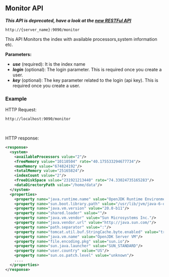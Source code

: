 ## Monitor API

_**This API is deprecated, have a look at the [new RESTFul API](../api_v2/README.html)**_

    http://{server_name}:9090/monitor

This API Monitors the index with available processors,system information etc.

**Parameters:**
- _**use**_ (required): It is the index name
- _**login**_ (optional): The login parameter. This is required once you create a user.
- _**key**_ (optional): The key parameter related to the login (api key). This is required once you create a user.

### Example

HTTP Request:

    http://localhost:9090/monitor 
 

HTTP response:

```xml
<response>
  <system>
    <availableProcessors value="2"/>
    <freeMemory value="10110504" rate="40.175533294677734"/>
    <maxMemory value="674824192"/>
    <totalMemory value="25165824"/>
    <indexCount value="2"/>
    <freeDiskSpace value="231921213440" rate="74.33024735165283"/>
    <dataDirectoryPath value="/home/data"/>
  </system>
  <properties>
    <property name="java.runtime.name" value="OpenJDK Runtime Environment"/>
    <property name="sun.boot.library.path" value="/usr/lib/jvm/java-6-openjdk/jre/lib/i386"/>
    <property name="java.vm.version" value="20.0-b11"/>
    <property name="shared.loader" value=""/>
    <property name="java.vm.vendor" value="Sun Microsystems Inc."/>
    <property name="java.vendor.url" value="http://java.sun.com/"/>
    <property name="path.separator" value=":"/>
    <property name="tomcat.util.buf.StringCache.byte.enabled" value="true"/>
    <property name="java.vm.name" value="OpenJDK Server VM"/>
    <property name="file.encoding.pkg" value="sun.io"/>
    <property name="sun.java.launcher" value="SUN_STANDARD"/>
    <property name="user.country" value="US"/>
    <property name="sun.os.patch.level" value="unknown"/>
    ....
  </properties>
</response>
```

